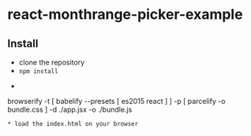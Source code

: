 # react-monthrange-picker-example

## Install

* clone the repository
* `npm install`
* ```
browserify -t [ babelify --presets [ es2015 react ] ] -p [ parcelify -o bundle.css ] -d ./app.jsx -o ./bundle.js
```
* load the index.html on your browser
